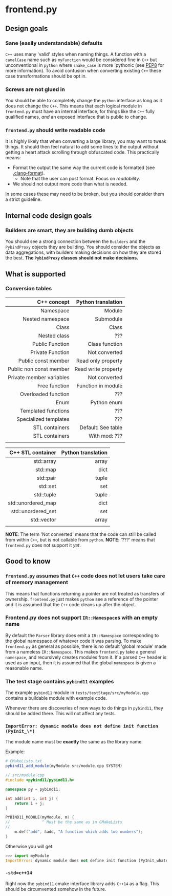 # frontend.py #

## Design goals ##

### Sane (easily understandable) defaults ###

`C++` uses many 'valid' styles when naming things. A function with a `camelCase` name such as `myFunction` would be considered fine in `C++` but unconventional in `python` where `snake_case` is more 'pythonic (see [PEP8](https://www.python.org/dev/peps/pep-0008/#function-and-variable-names) for more information). To avoid confusion when converting existing `C++` these case transformations should be opt in.

### Screws are not glued in ###

You should be able to completely change the `python` interface as long as it does not change the `C++`. This means that each logical module in `frontend.py` must have an internal interface, for things like the `C++` fully qualified names, *and* an exposed interface that is public to change.

### `frontend.py` should write readable code ###

It is highly likely that when converting a large library, you may want to tweak things. It should then feel natural to add some lines to the output without getting a heart attack scrolling through obfuscated code. This practically means:

* Format the output the same way the current code is formatted (see [.clang-format](./.clang-format)).
    * Note that the user can post format. Focus on *readability*.
* We should not output more code than what is needed.

In some cases these may need to be broken, but you should consider them a strict guideline.

## Internal code design goals ##

### Builders are smart, they are building dumb objects ###

You should see a strong connection between the `Builders` and the `PybindProxy` objects they are building. You should consider the objects as data aggregations, with builders making decisions on how they are stored the best. **The `PybindProxy` classes should not make decisions.**

## What is supported ##

### Conversion tables ###

| C++ concept                | Python translation      |
| --------------------------:|------------------------:|
| Namespace                  | Module                  |
| Nested namespace           | Submodule               |
| Class                      | Class                   |
| Nested class               | ???                     |
| Public Function            | Class function          |
| Private Function           | Not converted           |
| Public const member        | Read only property      |
| Public non const member    | Read write property     |
| Private member variables   | Not converted           |
| Free function              | Function in module      |
| Overloaded function        | ???                     |
| Enum                       | Python enum             |
| Templated functions        | ???                     |
| Specialized templates      | ???                     |
| STL containers             | Default: See table      |
| STL containers             | With mod: ???           |
|                            |                         |

| C++ STL container          | Python translation      |
| --------------------------:|------------------------:|
| std::array                 | array                   |
| std::map                   | dict                    |
| std::pair                  | tuple                   |
| std::set                   | set                     |
| std::tuple                 | tuple                   |
| std::unordered\_map        | dict                    |
| std::unordered\_set        | set                     |
| std::vector                | array                   |
|                            |                         |

**NOTE**: The term 'Not converted' means that the code can still be called from within `C++`, but is not callable from `python`.
**NOTE**: '???' means that `frontend.py` does not support it *yet*.

## Good to know ##

### `frontend.py` assumes that `C++` code does not let users take care of memory management ###

This means that functions returning a pointer are not treated as transfers of ownership. `frontend.py` just makes `python` see a reference of the pointer and it is assumed that the `C++` code cleans up after the object.

### Frontend.py does not support `IR::Namespace`s with an empty name ###

By default the `Parser` library does emit a `IR::Namespace` corresponding to the global namespace of whatever code it was parsing. To make `frontend.py` as general as possible, there is no default 'global module' made from a nameless `IR::Namespace`. This makes `frontend.py` take a general `namespace`, and recursively creates modules from it. If a parsed `C++` header is used as an input, then it is assumed that the global `namespace` is given a reasonable name.

### The test stage contains `pybind11` examples ###

The example `pybind11` module in `tests/testStage/src/myModule.cpp` contains a buildable module with example code.

Whenever there are discoveries of new ways to do things in `pybind11`, they should be added there. This will not affect any tests.

### `ImportError: dynamic module does not define init function (PyInit_\*)` ###

The module name must be **exactly** the same as the library name.

Example:

```cmake
# CMakeLists.txt
pybind11_add_module(myModule src/module.cpp SYSTEM)
```

```cpp
// src/module.cpp
#include <pybind11/pybind11.h>

namespace py = pybind11;

int add(int i, int j) {
	return i + j;
}

PYBIND11_MODULE(myModule, m) {
//              ^ Must be the same as in CMakeLists
//
	m.def("add", &add, "A function which adds two numbers");
}
```

Otherwise you will get:

```python
>>> import myModule
ImportError: dynamic module does not define init function (PyInit_whateverYouCalledYourModule)
```

### `-std=c++14` ###

Right now the `pybind11` cmake interface library adds `C++14` as a flag. This should be circumvented somehow in the future.
